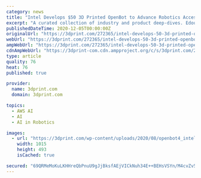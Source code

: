 ```yaml
---
category: news
title: "Intel Develops $50 3D Printed OpenBot to Advance Robotics Accessibility"
excerpt: "A curated collection of industry and product deep-dives. Edouard Moens de Hase talks to us today about Aerosint. For the last few years, they have been working on improving powder bed fusion. The ..."
publishedDateTime: 2020-12-05T00:00:00Z
originalUrl: "https://3dprint.com/272365/intel-develops-50-3d-printed-openbot-to-advance-robotics-accessibility/"
webUrl: "https://3dprint.com/272365/intel-develops-50-3d-printed-openbot-to-advance-robotics-accessibility/"
ampWebUrl: "https://3dprint.com/272365/intel-develops-50-3d-printed-openbot-to-advance-robotics-accessibility/amp/"
cdnAmpWebUrl: "https://3dprint-com.cdn.ampproject.org/c/s/3dprint.com/272365/intel-develops-50-3d-printed-openbot-to-advance-robotics-accessibility/amp/"
type: article
quality: 76
heat: 76
published: true

provider:
  name: 3dprint.com
  domain: 3dprint.com

topics:
  - AWS AI
  - AI
  - AI in Robotics

images:
  - url: "https://3dprint.com/wp-content/uploads/2020/08/openbot4_intel_3dprint_smartphone.jpg"
    width: 1015
    height: 493
    isCached: true

secured: "69QRMeMoKuLKHHreQbPnuU9gJjBksfAEjVICkNuh34E++BEHsVSYn/M4cvZv5YRPQ0fAUkE64Sh0v8Or0d+Jrjmz1eI4kiH9Iu2TTRzmDVJPqZ8lWJv7N7bhFNkNP+uOc1RbOtc39bmZEGCKmeaD7R2C0XpU0ZpdGvnQSuqE2AtAdB4EXVOOb6dGcd7WrksStXK+8fpLDxiDRxzrmRQLgEgJVOWnvbyJNpcRDEwYfMp/yLz0OcCctV08j6XA6sJNmFiSEDB/U3H2XH/lJX8e3aK8hmdhVexibwuW0pg2otUCy3+tv+DrkqNlOys4KgLzann57y/z/m5aymRB6H9hB2xZKW3wk3/JVMO90Nlgdws=;Zcj3pSLrZoqK1iJ/f3vK9Q=="
---
```


